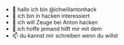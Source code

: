 - 👋 hallo ich bin @ichwillantonhack
- 👀 ich bin in hacken interessiert 
- 🌱 ich will Zeuge bei Anton hacken  
- 💞️ ich hoffe jemand hilft mir mit dem
- 📫 du kannst mir schreiben wenn du willst


<!---
ichwillantonhack/ichwillantonhack is a ✨ special ✨ repository because its `README.md` (this file) appears on your GitHub profile.
You can click the Preview link to take a look at your changes.
--->
